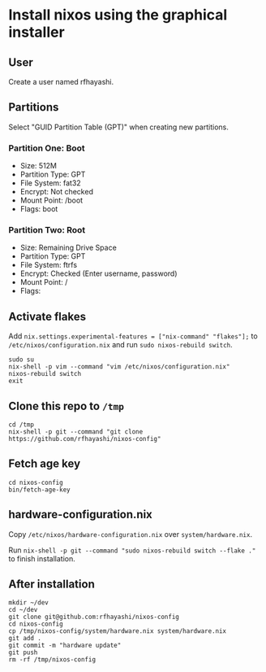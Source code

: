 # Install nixos using the graphical installer

## User

Create a user named rfhayashi.

## Partitions

Select "GUID Partition Table (GPT)" when creating new partitions.

### Partition One: Boot

- Size: 512M
- Partition Type: GPT
- File System: fat32
- Encrypt: Not checked
- Mount Point: /boot
- Flags: boot

### Partition Two: Root

- Size: Remaining Drive Space
- Partition Type: GPT
- File System: ftrfs
- Encrypt: Checked (Enter username, password)
- Mount Point: /
- Flags:

## Activate flakes

Add `nix.settings.experimental-features = ["nix-command" "flakes"];`
to `/etc/nixos/configuration.nix` and run `sudo nixos-rebuild switch`.

```shell
sudo su
nix-shell -p vim --command "vim /etc/nixos/configuration.nix"
nixos-rebuild switch
exit
```

## Clone this repo to `/tmp`

```shell
cd /tmp
nix-shell -p git --command "git clone https://github.com/rfhayashi/nixos-config"
```

## Fetch age key

```shell
cd nixos-config
bin/fetch-age-key
```

## hardware-configuration.nix

Copy `/etc/nixos/hardware-configuration.nix` over `system/hardware.nix`.

Run `nix-shell -p git --command "sudo nixos-rebuild switch --flake ."` to finish installation.

## After installation

```shell
mkdir ~/dev
cd ~/dev
git clone git@github.com:rfhayashi/nixos-config
cd nixos-config
cp /tmp/nixos-config/system/hardware.nix system/hardware.nix
git add .
git commit -m "hardware update"
git push
rm -rf /tmp/nixos-config
```
